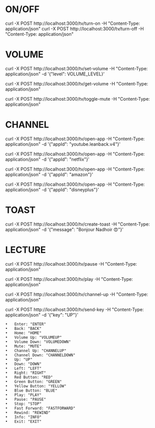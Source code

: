 # ON/OFF

curl -X POST http://localhost:3000/tv/turn-on -H "Content-Type: application/json"
curl -X POST http://localhost:3000/tv/turn-off -H "Content-Type: application/json"

# VOLUME

curl -X POST http://localhost:3000/tv/set-volume -H "Content-Type: application/json" -d '{"level": VOLUME_LEVEL}'

curl -X POST http://localhost:3000/tv/get-volume -H "Content-Type: application/json"

curl -X POST http://localhost:3000/tv/toggle-mute -H "Content-Type: application/json"

# CHANNEL

curl -X POST http://localhost:3000/tv/open-app -H "Content-Type: application/json" -d '{"appId": "youtube.leanback.v4"}'

curl -X POST http://localhost:3000/tv/open-app -H "Content-Type: application/json" -d '{"appId": "netflix"}'

curl -X POST http://localhost:3000/tv/open-app -H "Content-Type: application/json" -d '{"appId": "amazon"}'

curl -X POST http://localhost:3000/tv/open-app -H "Content-Type: application/json" -d '{"appId": "disneyplus"}'

# TOAST

curl -X POST http://localhost:3000/tv/create-toast -H "Content-Type: application/json" -d '{"message": "Bonjour Nadhoir 😍"}'

# LECTURE

curl -X POST http://localhost:3000/tv/pause -H "Content-Type: application/json"

curl -X POST http://localhost:3000/tv/play -H "Content-Type: application/json"

curl -X POST http://localhost:3000/tv/channel-up -H "Content-Type: application/json"

curl -X POST http://localhost:3000/tv/send-key -H "Content-Type: application/json" -d '{"key": "UP"}'

    •	Enter: "ENTER"
    •	Back: "BACK"
    •	Home: "HOME"
    •	Volume Up: "VOLUMEUP"
    •	Volume Down: "VOLUMEDOWN"
    •	Mute: "MUTE"
    •	Channel Up: "CHANNELUP"
    •	Channel Down: "CHANNELDOWN"
    •	Up: "UP"
    •	Down: "DOWN"
    •	Left: "LEFT"
    •	Right: "RIGHT"
    •	Red Button: "RED"
    •	Green Button: "GREEN"
    •	Yellow Button: "YELLOW"
    •	Blue Button: "BLUE"
    •	Play: "PLAY"
    •	Pause: "PAUSE"
    •	Stop: "STOP"
    •	Fast Forward: "FASTFORWARD"
    •	Rewind: "REWIND"
    •	Info: "INFO"
    •	Exit: "EXIT"
